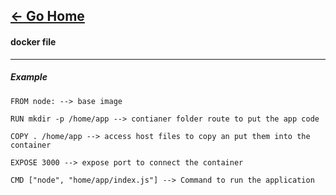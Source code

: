 [&#8592; Go Home](../README.md)
---
#### docker file 
---

##### Example
```
FROM node: --> base image

RUN mkdir -p /home/app --> contianer folder route to put the app code

COPY . /home/app --> access host files to copy an put them into the container 

EXPOSE 3000 --> expose port to connect the container

CMD ["node", "home/app/index.js"] --> Command to run the application
```
